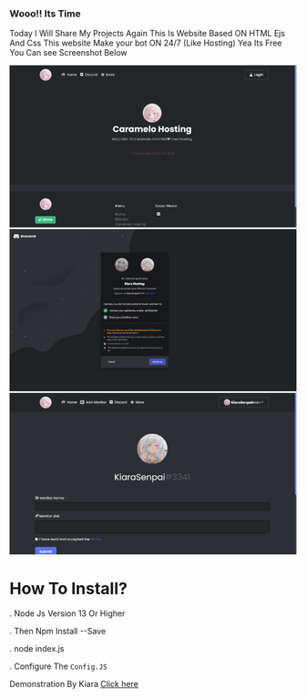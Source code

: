 ### Wooo!! Its Time
Today I Will Share My Projects Again This Is Website Based ON HTML Ejs And Css
This website Make your bot ON 24/7 (Like Hosting) Yea Its Free You Can see Screenshot Below
<div align="left"><img src="/Images/Front.png"></div><div align="center"><img src="/Images/Callback.png"></div><div align="right"><img src="/Images/Uptime.png"></div>




# How To Install?

. Node Js Version 13 Or Higher

. Then Npm Install --Save

. node index.js

. Configure The `Config.JS`

Demonstration By Kiara
[Click here](https://KiaraHost.kiarasenpai.repl.co/callback) 
